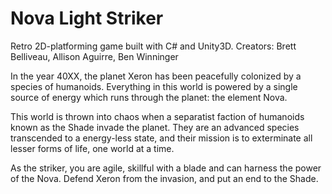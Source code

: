 # Nova Light Striker
Retro 2D-platforming game built with C# and Unity3D.
Creators: Brett Belliveau, Allison Aguirre, Ben Winninger

In the year 40XX, the planet Xeron has been peacefully colonized by a species of humanoids. Everything in this world is powered by a single source of energy which runs through the planet: the element Nova.

This world is thrown into chaos when a separatist faction of humanoids known as the Shade invade the planet. They are an advanced species transcended to a energy-less state, and their mission is to exterminate all lesser forms of life, one world at a time.

As the striker, you are agile, skillful with a blade and can harness the power of the Nova. Defend Xeron from the invasion, and put an end to the Shade.